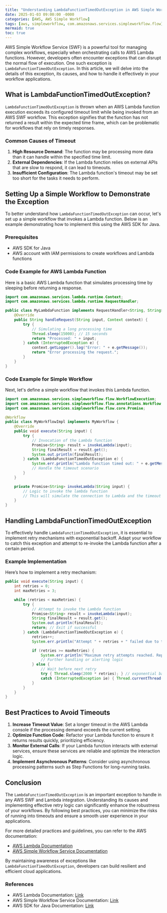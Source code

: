 ```yaml
---
title: "Understanding LambdaFunctionTimedOutException in AWS Simple Workflow"
date: 2025-01-03 09:00:00 -0000
categories: [AWS, AWS Simple Workflow]
tags: [aws, simpleworkflow, com.amazonaws.services.simpleworkflow.flow]
mermaid: true
toc: true
---
```



AWS Simple Workflow Service (SWF) is a powerful tool for managing complex workflows, especially when orchestrating calls to AWS Lambda functions. However, developers often encounter exceptions that can disrupt the normal flow of execution. One such exception is `LambdaFunctionTimedOutException`. In this article, we will delve into the details of this exception, its causes, and how to handle it effectively in your workflow applications.

## What is LambdaFunctionTimedOutException?

`LambdaFunctionTimedOutException` is thrown when an AWS Lambda function execution exceeds its configured timeout limit while being invoked from an AWS SWF workflow. This exception signifies that the function has not returned a result within the expected time frame, which can be problematic for workflows that rely on timely responses. 

### Common Causes of Timeout

1. **High Resource Demand**: The function may be processing more data than it can handle within the specified time limit.
2. **External Dependencies**: If the Lambda function relies on external APIs that are slow to respond, it can lead to timeouts.
3. **Insufficient Configuration**: The Lambda function's timeout may be set too short for the tasks it needs to perform.

## Setting Up a Simple Workflow to Demonstrate the Exception

To better understand how `LambdaFunctionTimedOutException` can occur, let's set up a simple workflow that invokes a Lambda function. Below is an example demonstrating how to implement this using the AWS SDK for Java.

### Prerequisites

- AWS SDK for Java
- AWS account with IAM permissions to create workflows and Lambda functions

### Code Example for AWS Lambda Function

Here is a basic AWS Lambda function that simulates processing time by sleeping before returning a response.

```java
import com.amazonaws.services.lambda.runtime.Context;
import com.amazonaws.services.lambda.runtime.RequestHandler;

public class MyLambdaFunction implements RequestHandler<String, String> {
    @Override
    public String handleRequest(String input, Context context) {
        try {
            // Simulating a long processing time
            Thread.sleep(15000); // 15 seconds
            return "Processed: " + input;
        } catch (InterruptedException e) {
            context.getLogger().log("Error: " + e.getMessage());
            return "Error processing the request.";
        }
    }
}
```

### Code Example for Simple Workflow

Next, let's define a simple workflow that invokes this Lambda function.

```java
import com.amazonaws.services.simpleworkflow.flow.WorkflowExecution;
import com.amazonaws.services.simpleworkflow.flow.annotations.Workflow;
import com.amazonaws.services.simpleworkflow.flow.core.Promise;

@Workflow
public class MyWorkflowImpl implements MyWorkflow {
    @Override
    public void execute(String input) {
        try {
            // Invocation of the Lambda function
            Promise<String> result = invokeLambda(input);
            String finalResult = result.get();
            System.out.println(finalResult);
        } catch (LambdaFunctionTimedOutException e) {
            System.err.println("Lambda function timed out: " + e.getMessage());
            // Handle the timeout scenario
        }
    }

    private Promise<String> invokeLambda(String input) {
        // Logic to invoke the lambda function
        // This will simulate the connection to Lambda and the timeout exception can occur here.
    }
}
```

## Handling LambdaFunctionTimedOutException

To effectively handle `LambdaFunctionTimedOutException`, it is essential to implement retry mechanisms with exponential backoff. Adapt your workflow to catch this exception and attempt to re-invoke the Lambda function after a certain period.

### Example Implementation

Here’s how to implement a retry mechanism:

```java
public void execute(String input) {
    int retries = 0;
    int maxRetries = 3;

    while (retries < maxRetries) {
        try {
            // Attempt to invoke the Lambda function
            Promise<String> result = invokeLambda(input);
            String finalResult = result.get();
            System.out.println(finalResult);
            return; // Exit if successful
        } catch (LambdaFunctionTimedOutException e) {
            retries++;
            System.err.println("Attempt " + retries + " failed due to timeout: " + e.getMessage());

            if (retries >= maxRetries) {
                System.err.println("Maximum retry attempts reached. Reporting failure.");
                // Further handling or alerting logic
            } else {
                // Wait before next retry
                try { Thread.sleep(2000 * retries); } // exponential backoff
                catch (InterruptedException ie) { Thread.currentThread().interrupt(); }
            }
        }
    }
}
```

## Best Practices to Avoid Timeouts

1. **Increase Timeout Value**: Set a longer timeout in the AWS Lambda console if the processing demand exceeds the current setting.
2. **Optimize Function Code**: Refactor your Lambda function to ensure it returns results quickly, prioritizing efficiency.
3. **Monitor External Calls**: If your Lambda function interacts with external services, ensure these services are reliable and optimize the interaction logic.
4. **Implement Asynchronous Patterns**: Consider using asynchronous processing patterns such as Step Functions for long-running tasks.

## Conclusion

The `LambdaFunctionTimedOutException` is an important exception to handle in any AWS SWF and Lambda integration. Understanding its causes and implementing effective retry logic can significantly enhance the robustness of your workflows. By following best practices, you can minimize the risks of running into timeouts and ensure a smooth user experience in your applications.

For more detailed practices and guidelines, you can refer to the AWS documentation:

- [AWS Lambda Documentation](https://docs.aws.amazon.com/lambda/)
- [AWS Simple Workflow Service Documentation](https://docs.aws.amazon.com/swf/latest/developerguide/what-is-swf.html)

By maintaining awareness of exceptions like `LambdaFunctionTimedOutException`, developers can build resilient and efficient cloud applications. 

### References

- AWS Lambda Documentation: [Link](https://docs.aws.amazon.com/lambda/)
- AWS Simple Workflow Service Documentation: [Link](https://docs.aws.amazon.com/swf/latest/developerguide/what-is-swf.html)
- AWS SDK for Java Documentation: [Link](https://docs.aws.amazon.com/sdk-for-java/latest/developer-guide/home.html)